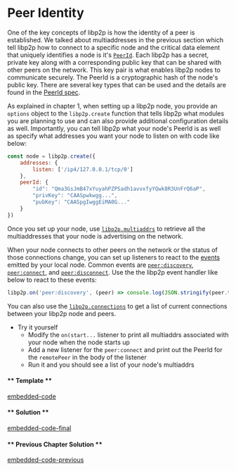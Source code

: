 Peer Identity
=============

One of the key concepts of libp2p is how the identity of a peer is established.  We talked about multiaddresses in the previous section which tell libp2p how to connect to a specific node and the critical data element that uniquely identifies a node is it's [`PeerId`](https://docs.libp2p.io/concepts/peer-id/).  Each libp2p has a secret, private key along with a corresponding public key that can be shared with other peers on the network.  This key pair is what enables libp2p nodes to communicate securely. The PeerId is a cryptographic hash of the node's public key.  There are several key types that can be used and the details are found in the [PeerId spec](https://github.com/libp2p/specs/blob/master/peer-ids/peer-ids.md).

As explained in chapter 1, when setting up a libp2p node, you provide an `options` object to the `libp2p.create` function that tells libp2p what modules you are planning to use and can also provide additional configuration details as well.  Importantly, you can tell libp2p what your node's PeerId is as well as specify what addresses you want your node to listen on with code like below:
```javascript
const node = libp2p.create({
    addresses: {
        listen: ['/ip4/127.0.0.1/tcp/0']
    },
    peerId: {
        "id": "Qma3GsJmB47xYuyahPZPSadh1avvxfyYQwk8R3UnFrQ6aP",
        "privKey": "CAASpwkwgg...",
        "pubKey": "CAASpgIwggEiMA0G..."
    }   
})
```

Once you set up your node, use [`libp2p.multiaddrs`](https://github.com/libp2p/js-libp2p/blob/master/doc/API.md#multiaddrs) to retrieve all the multiaddresses that your node is advertising on the network.

When your node connects to other peers on the network or the status of those connections change, you can set up listeners to react to the [events](https://github.com/libp2p/js-libp2p/blob/master/doc/API.md#events) emitted by your local node.  Common events are [`peer:discovery`](https://github.com/libp2p/js-libp2p/blob/master/doc/API.md#a-peer-has-been-discovered), [`peer:connect`](https://github.com/libp2p/js-libp2p/blob/master/doc/API.md#a-new-connection-to-a-peer-has-been-opened), and [`peer:disconnect`](https://github.com/libp2p/js-libp2p/blob/master/doc/API.md#an-existing-connection-to-a-peer-has-been-closed).  Use the the libp2p event handler like below to react to these events:
```javascript
libp2p.on('peer:discovery', (peer) => console.log(JSON.stringify(peer.toJSON(), null, 2)))
```
You can also use the [`libp2p.connections`](https://github.com/libp2p/js-libp2p/blob/master/doc/API.md#connections) to get a list of current connections between your libp2p node and peers.
* Try it yourself
    - Modify the `on(start...` listener to print all multiaddrs associated with your node when the node starts up
    - Add a new listener for the `peer:connect` and print out the PeerId for the `remotePeer` in the body of the listener
    - Run it and you should see a list of your node's multiaddrs

<!-- tabs:start -->

#### ** Template **

[embedded-code](../assets/2/2.1-template-code.js ':include :type=code embed-template')

#### ** Solution **

[embedded-code-final](../assets/2/2.1-finished-code.js ':include :type=code embed-final')

#### ** Previous Chapter Solution **

[embedded-code-previous](../assets/2/2.0-finished-code.js ':include :type=code embed-previous')

<!-- tabs:end -->

